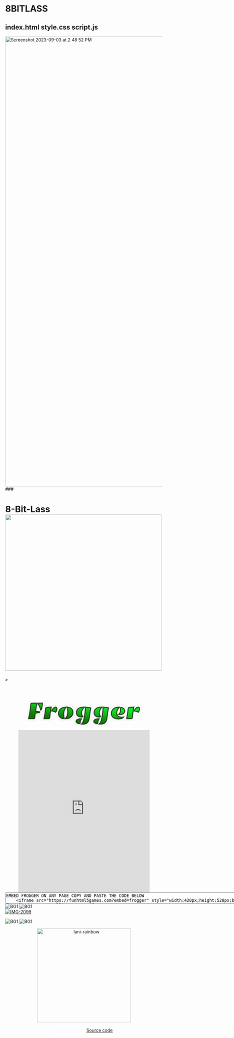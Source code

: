 # 8BITLASS
## index.html style.css script.js
<img width="1439" alt="Screenshot 2023-09-03 at 2 48 52 PM" src="https://github.com/MoodyLass/8BitLass/assets/119916323/3890d68b-cfd8-4e56-ba7b-4f77e873d8be">
### <!DOCTYPE html>
<html lang="en" >
<head>
  <meta charset="UTF-8">
  <title>8-bit-Lass</title>
  <link rel="stylesheet" href="./style.css">

</head>
<body>

<div id="cube">
  <div class="face back">
    <h1 class='neon'>8-Bit-Lass<br><img src="https://i.ibb.co/fxHrtS1/Screenshot-2023-08-20-at-2-42-42-AM.png" height="500px" frameborder="0"></a></h1>


  </div>
  <div class="face right"></div>
  <div class="face left"></div>
  <div class="face top"></div>
  <div class="face bottom"></div>
</div>
<section>
  <div>
    <p id='arrow'>&raquo;</p>
 </div>
</section>
<div>
   <center><svg width="587.119970703125px" height="162.502490234375px" xmlns="http://www.w3.org/2000/svg" viewBox="-43.55998535156249 -6.251245117187494 587.119970703125 162.502490234375" style="background: rgba(0, 0, 0, 0);" preserveAspectRatio="xMidYMid"><defs><linearGradient id="editing-sticker-gradient" x1="0.6633917105045082" y1="0.24839882961637277" x2="0.3366082894954918" y2="0.7516011703836272"><stop offset="0" stop-color="#13e129"></stop><stop offset="1" stop-color="#1a7006"></stop></linearGradient><filter id="editing-sticker" x="-100%" y="-100%" width="300%" height="300%"><feMorphology operator="erode" radius="1" in="SourceAlpha" result="alpha-erode"></feMorphology><feConvolveMatrix order="3,3" divisor="1" kernelMatrix="0 1 0 1 1 1 0 1 0" in="alpha-erode" result="alpha-round"></feConvolveMatrix><feMorphology operator="dilate" radius="3.5" in="alpha-round" result="dilate-shadow"></feMorphology><feGaussianBlur in="dilate-shadow" stdDeviation="1.5" result="shadow"></feGaussianBlur><feFlood flood-color="#fff" result="flood-sticker"></feFlood><feComposite operator="in" in="flood-sticker" in2="alpha-round" result="comp-sticker"></feComposite><feMorphology operator="dilate" radius="3" in="comp-sticker" result="morph-sticker"></feMorphology><feConvolveMatrix order="3,3" divisor="1" kernelMatrix="0 1 0 1 1 1 0 1 0" in="morph-sticker" result="sticker"></feConvolveMatrix><feMerge><feMergeNode in="shadow"></feMergeNode><feMergeNode in="sticker"></feMergeNode><feMergeNode in="SourceGraphic"></feMergeNode></feMerge></filter></defs><g filter="url(#editing-sticker)"><g transform="translate(38.89500427246094, 114.3375015258789)"><path d="M24.02 0L24.02 0L4.00 0L4.00 0Q9.75-20.84 12.50-55.69L12.50-55.69L12.50-55.69Q12.50-56.25 13.92-57.36L13.92-57.36L13.92-57.36Q15.34-58.48 16.33-58.48L16.33-58.48L36.27-58.48L36.27-58.48Q32.96-44.52 30.72-28.70L30.72-28.70L30.72-28.70Q34.07-28.40 39.21-27.59L39.21-27.59L39.21-27.59Q44.34-26.77 46.23-26.17L46.23-26.17L46.23-26.17Q46.23-23.72 45.33-22.64L45.33-22.64L45.33-22.64Q37.08-22.13 29.52-20.24L29.52-20.24L29.52-20.24Q28.62-12.89 27.76-2.84L27.76-2.84L27.76-2.84Q27.76-2.28 26.38-1.14L26.38-1.14L26.38-1.14Q25.01 0 24.02 0ZM49.33-32.44L49.33-32.44L49.33-32.44Q48.30-38.93 45.42-45.38L45.42-45.38L45.42-45.38Q42.54-51.82 39.62-55.04L39.62-55.04L39.62-55.04Q39.83-57.11 40.86-58.48L40.86-58.48L56.46-58.48L56.46-58.48Q56.16-54.31 55.17-47.29L55.17-47.29L55.17-47.29Q54.18-40.26 53.07-35.32L53.07-35.32L53.07-35.32Q52.89-34.59 51.61-33.52L51.61-33.52L51.61-33.52Q50.32-32.44 49.33-32.44ZM105.36-43.79L105.36-43.79L105.36-43.79Q110.26-43.79 110.26-37.64L110.26-37.64L110.26-37.64Q110.26-33.82 108.93-30.01L108.93-30.01L108.93-30.01Q107.59-26.21 105.57-24.19L105.57-24.19L105.57-24.19Q102.74-26.17 98.59-27.48L98.59-27.48L98.59-27.48Q94.45-28.79 90.66-28.92L90.66-28.92L90.66-28.92Q91.01-31.28 92.04-33.95L92.04-33.95L92.04-33.95Q98.96-43.79 105.36-43.79ZM79.62 0L79.62 0L61.62 0L61.62 0Q66-18.73 67.80-39.75L67.80-39.75L67.80-39.75Q67.80-40.22 69.20-41.29L69.20-41.29L69.20-41.29Q70.60-42.37 72.08-42.63L72.08-42.63L72.08-42.63Q73.56-42.88 79.77-43.33L79.77-43.33L79.77-43.33Q85.98-43.79 89.29-43.79L89.29-43.79L89.29-43.79Q85.04-22.52 83.36-2.84L83.36-2.84L83.36-2.84Q83.36-2.28 81.98-1.14L81.98-1.14L81.98-1.14Q80.61 0 79.62 0ZM145.88-44.13L145.88-44.13L145.88-44.13Q135.57-34.25 135.57-17.45L135.57-17.45L135.57-17.45Q135.57-10.31 137.46-3.09L137.46-3.09L137.46-3.09Q137.41-2.45 136.06-1.33L136.06-1.33L136.06-1.33Q134.71-0.21 133.76-0.21L133.76-0.21L133.76-0.21Q126.54-1.20 121.26-6.19L121.26-6.19L121.26-6.19Q115.71-11.43 115.71-19.27L115.71-19.27L115.71-19.27Q115.71-27.11 119.65-32.68L119.65-32.68L119.65-32.68Q123.58-38.24 130.41-41.19L130.41-41.19L130.41-41.19Q137.24-44.13 145.88-44.13ZM140.08 0.39L140.08 0.39L140.08 0.39Q150.39-9.50 150.39-26.30L150.39-26.30L150.39-26.30Q150.39-33.43 148.50-40.65L148.50-40.65L148.50-40.65Q148.54-41.29 149.90-42.41L149.90-42.41L149.90-42.41Q151.25-43.53 152.20-43.53L152.20-43.53L152.20-43.53Q159.41-42.54 164.66-37.55L164.66-37.55L164.66-37.55Q170.24-32.31 170.24-24.47L170.24-24.47L170.24-24.47Q170.24-16.63 166.31-11.06L166.31-11.06L166.31-11.06Q162.38-5.50 155.55-2.56L155.55-2.56L155.55-2.56Q148.71 0.39 140.08 0.39ZM213.25-43.79L213.25-43.79L213.25-43.79Q208.70-40.48 205.35-34.10L205.35-34.10L205.35-34.10Q202.00-27.71 202.00-21.48L202.00-21.48L202.00-21.48Q202.00-13.45 207.41-9.07L207.41-9.07L207.41-9.07Q207.41-8.42 206.04-7.28L206.04-7.28L206.04-7.28Q204.66-6.14 203.67-6.14L203.67-6.14L203.67-6.14Q187.82-6.14 183.65-16.84L183.65-16.84L183.65-16.84Q182.49-19.81 182.49-23.53L182.49-23.53L182.49-23.53Q182.49-27.24 184.12-30.85L184.12-30.85L184.12-30.85Q185.75-34.46 188.89-37.40L188.89-37.40L188.89-37.40Q192.03-40.35 197.14-42.11L197.14-42.11L197.14-42.11Q202.25-43.87 208.70-43.87L208.70-43.87L208.70-43.87Q210.16-43.87 213.25-43.79ZM215.92-40.48L215.92-40.48L215.92-40.48Q215.92-41.04 217.29-42.24L217.29-42.24L217.29-42.24Q218.67-43.44 219.70-43.44L219.70-43.44L219.70-43.44Q222.23-43.44 227.13-42.78L227.13-42.78L227.13-42.78Q232.03-42.11 236.59-40.73L236.59-40.73L236.59-40.73Q233.96-28.02 230.61-1.20L230.61-1.20L230.61-1.20Q227.95 20.07 207.11 20.07L207.11 20.07L207.11 20.07Q203.93 20.07 201.31 19.72L201.31 19.72L201.31 19.72Q205.05 16.24 207.15 11.26L207.15 11.26L207.15 11.26Q209.56 5.50 210.42 1.55L210.42 1.55L210.42 1.55Q213.30-11.60 214.61-23.40L214.61-23.40L214.61-23.40Q215.92-35.19 215.92-40.48ZM193.83 18.69L193.83 18.69L193.83 18.69Q188.63 18.18 184.94 15.47L184.94 15.47L184.94 15.47Q181.24 12.76 181.24 9.54L181.24 9.54L181.24 9.54Q181.24 6.32 183.78 4.08L183.78 4.08L183.78 4.08Q188.50-0.13 197.05-0.13L197.05-0.13L197.05-0.13Q199.85-0.13 202.30 0.43L202.30 0.43L202.30 0.43Q200.02 2.71 198.64 6.02L198.64 6.02L198.64 6.02Q197.27 9.32 197.27 11.90L197.27 11.90L197.27 11.90Q197.27 14.48 197.61 15.81L197.61 15.81L197.61 15.81Q197.61 16.46 196.22 17.57L196.22 17.57L196.22 17.57Q194.82 18.69 193.83 18.69ZM279.25-43.79L279.25-43.79L279.25-43.79Q274.70-40.48 271.35-34.10L271.35-34.10L271.35-34.10Q268.00-27.71 268.00-21.48L268.00-21.48L268.00-21.48Q268.00-13.45 273.41-9.07L273.41-9.07L273.41-9.07Q273.41-8.42 272.04-7.28L272.04-7.28L272.04-7.28Q270.66-6.14 269.67-6.14L269.67-6.14L269.67-6.14Q253.82-6.14 249.65-16.84L249.65-16.84L249.65-16.84Q248.49-19.81 248.49-23.53L248.49-23.53L248.49-23.53Q248.49-27.24 250.12-30.85L250.12-30.85L250.12-30.85Q251.75-34.46 254.89-37.40L254.89-37.40L254.89-37.40Q258.03-40.35 263.14-42.11L263.14-42.11L263.14-42.11Q268.25-43.87 274.70-43.87L274.70-43.87L274.70-43.87Q276.16-43.87 279.25-43.79ZM281.92-40.48L281.92-40.48L281.92-40.48Q281.92-41.04 283.29-42.24L283.29-42.24L283.29-42.24Q284.67-43.44 285.70-43.44L285.70-43.44L285.70-43.44Q288.23-43.44 293.13-42.78L293.13-42.78L293.13-42.78Q298.03-42.11 302.59-40.73L302.59-40.73L302.59-40.73Q299.96-28.02 296.61-1.20L296.61-1.20L296.61-1.20Q293.95 20.07 273.11 20.07L273.11 20.07L273.11 20.07Q269.93 20.07 267.31 19.72L267.31 19.72L267.31 19.72Q271.05 16.24 273.15 11.26L273.15 11.26L273.15 11.26Q275.56 5.50 276.42 1.55L276.42 1.55L276.42 1.55Q279.30-11.60 280.61-23.40L280.61-23.40L280.61-23.40Q281.92-35.19 281.92-40.48ZM259.83 18.69L259.83 18.69L259.83 18.69Q254.63 18.18 250.94 15.47L250.94 15.47L250.94 15.47Q247.24 12.76 247.24 9.54L247.24 9.54L247.24 9.54Q247.24 6.32 249.78 4.08L249.78 4.08L249.78 4.08Q254.50-0.13 263.05-0.13L263.05-0.13L263.05-0.13Q265.85-0.13 268.30 0.43L268.30 0.43L268.30 0.43Q266.02 2.71 264.64 6.02L264.64 6.02L264.64 6.02Q263.27 9.32 263.27 11.90L263.27 11.90L263.27 11.90Q263.27 14.48 263.61 15.81L263.61 15.81L263.61 15.81Q263.61 16.46 262.22 17.57L262.22 17.57L262.22 17.57Q260.82 18.69 259.83 18.69ZM351.48-42.71L351.48-42.71L351.48-42.71Q357.33-40.69 360.36-37.06L360.36-37.06L360.36-37.06Q363.39-33.43 363.39-29.30L363.39-29.30L363.39-29.30Q363.39-23.68 358.53-19.77L358.53-19.77L358.53-19.77Q353.68-15.86 345.30-15.86L345.30-15.86L345.30-15.86Q342.68-15.86 339.54-16.71L339.54-16.71L339.54-16.71Q344.09-19.55 345.68-24.11L345.68-24.11L345.68-24.11Q347.06-28.06 347.06-33.39L347.06-33.39L347.06-33.39Q347.06-34.42 346.84-39.70L346.84-39.70L346.84-39.70Q346.80-40.26 348.58-41.46L348.58-41.46L348.58-41.46Q350.37-42.67 351.48-42.71ZM344.52-43.40L344.52-43.40L344.52-43.40Q339.20-39.79 336.08-33.90L336.08-33.90L336.08-33.90Q332.96-28.02 332.96-21.31L332.96-21.31L332.96-21.31Q332.96-14.61 338.12-10.40L338.12-10.40L338.12-10.40Q343.28-6.19 353.16-6.19L353.16-6.19L353.16-6.19Q355.87-6.19 358.96-6.66L358.96-6.66L358.96-6.66Q356.94-3.48 351.18-1.35L351.18-1.35L351.18-1.35Q345.43 0.77 339.11 0.77L339.11 0.77L339.11 0.77Q332.79 0.77 328.32-0.49L328.32-0.49L328.32-0.49Q323.86-1.76 320.35-4.25L320.35-4.25L320.35-4.25Q316.85-6.75 314.83-10.76L314.83-10.76L314.83-10.76Q312.81-14.78 312.81-19.62L312.81-19.62L312.81-19.62Q312.81-24.45 314.32-28.36L314.32-28.36L314.32-28.36Q315.82-32.27 318.44-35.06L318.44-35.06L318.44-35.06Q321.06-37.86 324.54-39.88L324.54-39.88L324.54-39.88Q331.46-43.79 340.48-43.79L340.48-43.79L340.48-43.79Q342.72-43.79 344.52-43.40ZM413.32-43.79L413.32-43.79L413.32-43.79Q418.21-43.79 418.21-37.64L418.21-37.64L418.21-37.64Q418.21-33.82 416.88-30.01L416.88-30.01L416.88-30.01Q415.55-26.21 413.53-24.19L413.53-24.19L413.53-24.19Q410.70-26.17 406.55-27.48L406.55-27.48L406.55-27.48Q402.40-28.79 398.62-28.92L398.62-28.92L398.62-28.92Q398.96-31.28 400.00-33.95L400.00-33.95L400.00-33.95Q406.91-43.79 413.32-43.79ZM387.58 0L387.58 0L369.57 0L369.57 0Q373.96-18.73 375.76-39.75L375.76-39.75L375.76-39.75Q375.76-40.22 377.16-41.29L377.16-41.29L377.16-41.29Q378.55-42.37 380.04-42.63L380.04-42.63L380.04-42.63Q381.52-42.88 387.73-43.33L387.73-43.33L387.73-43.33Q393.94-43.79 397.25-43.79L397.25-43.79L397.25-43.79Q392.99-22.52 391.32-2.84L391.32-2.84L391.32-2.84Q391.32-2.28 389.94-1.14L389.94-1.14L389.94-1.14Q388.57 0 387.58 0Z" fill="url(#editing-sticker-gradient)" stroke="rgba(3.8980068668976937%,22.761904761904773%,1.4639555256064682%,0.92)" stroke-width="4"></path></g></g><style>text {
  font-size: 64px;
  font-family: Arial Black;
  dominant-baseline: central;
  text-anchor: middle;
   }</style></svg>
  <iframe src="https://funhtml5games.com?embed=frogger" style="width:420px;height:520px;border:none;" frameborder="0" scrolling="no"></iframe>
  <textarea name="embed" rows="2" cols="115">EMBED FROGGER ON ANY PAGE COPY AND PASTE THE CODE BELOW
    <iframe src="https://funhtml5games.com?embed=frogger" style="width:420px;height:520px;border:none;" frameborder="0" scrolling="no"></iframe></textarea>
  </center>
  <img src="https://i.ibb.co/m6nVRZN/BG1.png" alt="BG1" border="0"></a>
  <img src="https://i.ibb.co/m6nVRZN/BG1.png" alt="BG1" border="0"></a><br>
  <a href="https://ibb.co/9rF4WX2"><img src="https://i.ibb.co/qrtgpG9/IMG-2099.png" alt="IMG-2099" frameborder="0"></a></p>
  <img src="https://i.ibb.co/m6nVRZN/BG1.png" alt="BG1" border="0"></a>
  <img src="https://i.ibb.co/m6nVRZN/BG1.png" alt="BG1" border="0"></a>
  </div>
</section><p>
<section>

  <div>

  <footer>
<center><img src="https://i.ibb.co/SVkrLNP/lani-rainbow.gif" alt="lani-rainbow" hieght="300px" width="300px" frameborder="0"></a><br><br>
<a href="mailto:lanikrewson@gmail.com" align="right" style="color:rgb(249, 250, 251)"><b>@8 Bit Lass</b></a>&nbsp; &nbsp; &nbsp;<a href="code.pdf">Source code</a>
  </footer>
</section>
</html>
